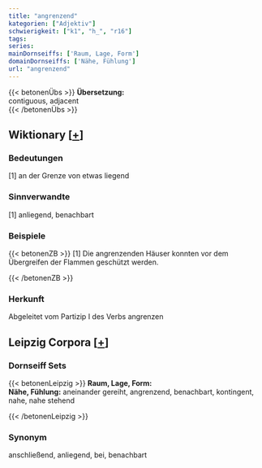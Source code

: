 ```yaml
---
title: "angrenzend"
kategorien: ["Adjektiv"]
schwierigkeit: ["k1", "h_", "r16"]
tags:
series:
mainDornseiffs: ['Raum, Lage, Form']
domainDornseiffs: ['Nähe, Fühlung']
url: "angrenzend"
---
```


{{< betonenÜbs >}}
**Übersetzung:**  
contiguous, adjacent  
{{< /betonenÜbs >}}

## Wiktionary [[+](https://de.wiktionary.org/wiki/angrenzend)]

### Bedeutungen
[1] an der Grenze von etwas liegend  

### Sinnverwandte
[1] anliegend, benachbart  

### Beispiele
{{< betonenZB >}}
[1] Die angrenzenden Häuser konnten vor dem Übergreifen der Flammen geschützt werden.  

{{< /betonenZB >}}
### Herkunft
Abgeleitet vom Partizip I des Verbs angrenzen  


## Leipzig Corpora [[+](https://corpora.uni-leipzig.de/en/res?word=angrenzend&corpusId=deu_newscrawl-public_2018)]

### Dornseiff Sets
{{< betonenLeipzig >}}
**Raum, Lage, Form:**  
**Nähe, Fühlung:** aneinander gereiht, angrenzend, benachbart, kontingent, nahe, nahe stehend  

{{< /betonenLeipzig >}}

### Synonym
anschließend, anliegend, bei, benachbart

